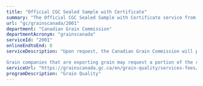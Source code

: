 ```yaml
---
title: "Official CGC Sealed Sample with Certificate"
summary: "The Official CGC Sealed Sample with Certificate service from Canadian Grain Commission is not available end-to-end online, according to the GC Service Inventory."
url: "gc/grainscanada/2001"
department: "Canadian Grain Commission"
departmentAcronym: "grainscanada"
serviceId: "2001"
onlineEndtoEnd: 0
serviceDescription: "Upon request, the Canadian Grain Commission will provide a portion of the representative sample taken during its official inspection of ships, railway cars, trucks or containers. Only the grain company that is exporting the specific cargo of grain may request a sample. All samples are sealed with a Canadian Grain Commission seal.

Grain companies that are exporting grain may request a portion of the representative sample taken of the cargo during official inspection. Only the company exporting that specific cargo of grain may request a sample."
serviceUrl: "https://grainscanada.gc.ca/en/grain-quality/services-fees/request-portion-of-representative-sample.html"
programDescription: "Grain Quality"
---
```

